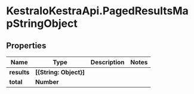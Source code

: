 # KestraIoKestraApi.PagedResultsMapStringObject

## Properties

Name | Type | Description | Notes
------------ | ------------- | ------------- | -------------
**results** | **[{String: Object}]** |  | 
**total** | **Number** |  | 


